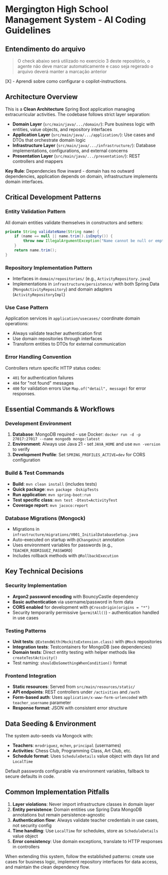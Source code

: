 # Mergington High School Management System - AI Coding Guidelines

## Entendimento do arquivo

> O check abaixo será utilizado no exercicio 3 deste repositório, o agente não deve marcar automaticamente e caso seja regerado o arquivo deverá manter a marcação anterior

[X] - Aprendi sobre como configurar o copilot-instructions.

## Architecture Overview

This is a **Clean Architecture** Spring Boot application managing extracurricular activities. The codebase follows strict layer separation:

- **Domain Layer** (`src/main/java/.../domain/`): Pure business logic with entities, value objects, and repository interfaces
- **Application Layer** (`src/main/java/.../application/`): Use cases and DTOs that orchestrate domain logic
- **Infrastructure Layer** (`src/main/java/.../infrastructure/`): Database implementations, configurations, and external concerns
- **Presentation Layer** (`src/main/java/.../presentation/`): REST controllers and mappers

**Key Rule**: Dependencies flow inward - domain has no outward dependencies, application depends on domain, infrastructure implements domain interfaces.

## Critical Development Patterns

### Entity Validation Pattern

All domain entities validate themselves in constructors and setters:

```java
private String validateName(String name) {
    if (name == null || name.trim().isEmpty()) {
        throw new IllegalArgumentException("Name cannot be null or empty");
    }
    return name.trim();
}
```

### Repository Implementation Pattern

- Interfaces in `domain/repositories/` (e.g., `ActivityRepository.java`)
- Implementations in `infrastructure/persistence/` with both Spring Data (`MongoActivityRepository`) and domain adapters (`ActivityRepositoryImpl`)

### Use Case Pattern

Application services in `application/usecases/` coordinate domain operations:

- Always validate teacher authentication first
- Use domain repositories through interfaces
- Transform entities to DTOs for external communication

### Error Handling Convention

Controllers return specific HTTP status codes:

- `401` for authentication failures
- `404` for "not found" messages
- `400` for validation errors
  Use `Map.of("detail", message)` for error responses.

## Essential Commands & Workflows

### Development Environment

1. **Database**: MongoDB required - use Docker: `docker run -d -p 27017:27017 --name mongodb mongo:latest`
2. **Environment**: Always use Java 21 - set `JAVA_HOME` and use `mvn -version` to verify
3. **Development Profile**: Set `SPRING_PROFILES_ACTIVE=dev` for CORS configuration

### Build & Test Commands

- **Build**: `mvn clean install` (includes tests)
- **Quick package**: `mvn package -DskipTests`
- **Run application**: `mvn spring-boot:run`
- **Test specific class**: `mvn test -Dtest=ActivityTest`
- **Coverage report**: `mvn jacoco:report`

### Database Migrations (Mongock)

- Migrations in `infrastructure/migrations/V001_InitialDatabaseSetup.java`
- Auto-executed on startup with `@ChangeUnit` annotation
- Uses environment variables for passwords (e.g., `TEACHER_RODRIGUEZ_PASSWORD`)
- Includes rollback methods with `@RollbackExecution`

## Key Technical Decisions

### Security Implementation

- **Argon2 password encoding** with BouncyCastle dependency
- **Basic authentication** via username/password in form data
- **CORS enabled** for development with `@CrossOrigin(origins = "*")`
- Security temporarily permissive (`permitAll()`) - authentication handled in use cases

### Testing Patterns

- **Unit tests**: `@ExtendWith(MockitoExtension.class)` with `@Mock` repositories
- **Integration tests**: Testcontainers for MongoDB (see dependencies)
- **Domain tests**: Direct entity testing with helper methods like `createTestActivity()`
- Test naming: `shouldDoSomethingWhenCondition()` format

### Frontend Integration

- **Static resources**: Served from `src/main/resources/static/`
- **API endpoints**: REST controllers under `/activities` and `/auth`
- **Form-based auth**: Uses `application/x-www-form-urlencoded` with `teacher_username` parameter
- **Response format**: JSON with consistent error structure

## Data Seeding & Environment

The system auto-seeds via Mongock with:

- **Teachers**: `mrodriguez`, `mchen`, `principal` (usernames)
- **Activities**: Chess Club, Programming Class, Art Club, etc.
- **Schedule format**: Uses `ScheduleDetails` value object with days list and `LocalTime`

Default passwords configurable via environment variables, fallback to secure defaults in code.

## Common Implementation Pitfalls

1. **Layer violations**: Never import infrastructure classes in domain layer
2. **Entity persistence**: Domain entities use Spring Data MongoDB annotations but remain persistence-agnostic
3. **Authentication flow**: Always validate teacher credentials in use cases, not security config
4. **Time handling**: Use `LocalTime` for schedules, store as `ScheduleDetails` value object
5. **Error consistency**: Use domain exceptions, translate to HTTP responses in controllers

When extending this system, follow the established patterns: create use cases for business logic, implement repository interfaces for data access, and maintain the clean dependency flow.

